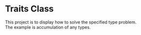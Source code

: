 #	Traits Class
This project is to display how to solve the specified type problem.<br/>
The example is accumulation of any types.